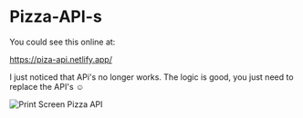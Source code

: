 # Pizza-API-s

You could see this online at:

 https://piza-api.netlify.app/


I just noticed that APi's no longer works. The logic is good, you just need to replace the API's  :relaxed:


![Print Screen Pizza API ](https://user-images.githubusercontent.com/91092822/207659286-c7109f6c-78ea-42a0-aa29-7c9affab1c18.PNG)
